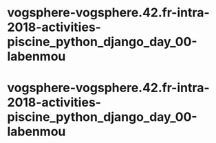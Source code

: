 # vogsphere-vogsphere.42.fr-intra-2018-activities-piscine_python_django_day_00-labenmou
# vogsphere-vogsphere.42.fr-intra-2018-activities-piscine_python_django_day_00-labenmou
